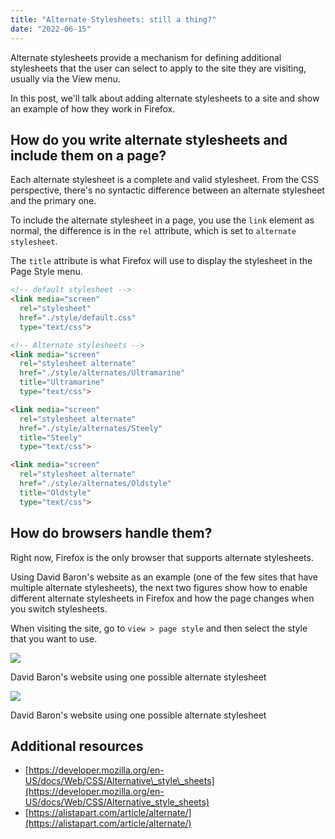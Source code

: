 ```yaml
---
title: "Alternate Stylesheets: still a thing?"
date: "2022-06-15"
---
```


Alternate stylesheets provide a mechanism for defining additional stylesheets that the user can select to apply to the site they are visiting, usually via the View menu.

In this post, we'll talk about adding alternate stylesheets to a site and show an example of how they work in Firefox.

## How do you write alternate stylesheets and include them on a page?

Each alternate stylesheet is a complete and valid stylesheet. From the CSS perspective, there's no syntactic difference between an alternate stylesheet and the primary one.

To include the alternate stylesheet in a page, you use the `link` element as normal, the difference is in the `rel` attribute, which is set to `alternate stylesheet`.

The `title` attribute is what Firefox will use to display the stylesheet in the Page Style menu.

```html
<!-- default stylesheet -->
<link media="screen" 
  rel="stylesheet" 
  href="./style/default.css" 
  type="text/css">

<!-- Alternate stylesheets -->
<link media="screen" 
  rel="stylesheet alternate" 
  href="./style/alternates/Ultramarine" 
  title="Ultramarine" 
  type="text/css">

<link media="screen" 
  rel="stylesheet alternate" 
  href="./style/alternates/Steely" 
  title="Steely"
  type="text/css">

<link media="screen" 
  rel="stylesheet alternate" 
  href="./style/alternates/Oldstyle" 
  title="Oldstyle"
  type="text/css">
```

## How do browsers handle them?

Right now, Firefox is the only browser that supports alternate stylesheets.

Using David Baron's website as an example (one of the few sites that have multiple alternate stylesheets), the next two figures show how to enable different alternate stylesheets in Firefox and how the page changes when you switch stylesheets.

When visiting the site, go to `view > page style` and then select the style that you want to use.

![](https://publishing-project.rivendellweb.net/wp-content/uploads/2022/05/alternate-stylesheets-firefox1.png)

David Baron's website using one possible alternate stylesheet

![](https://publishing-project.rivendellweb.net/wp-content/uploads/2022/05/alternate-stylesheets-firefox2.png)

David Baron's website using one possible alternate stylesheet

## Additional resources

- [https://developer.mozilla.org/en-US/docs/Web/CSS/Alternative\_style\_sheets](https://developer.mozilla.org/en-US/docs/Web/CSS/Alternative_style_sheets)
- [https://alistapart.com/article/alternate/](https://alistapart.com/article/alternate/)
